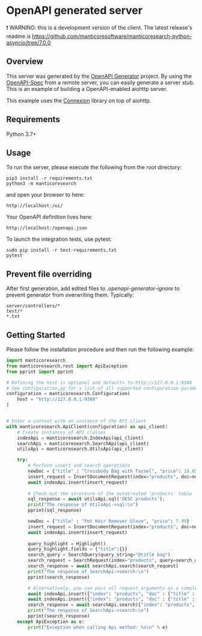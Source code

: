 # OpenAPI generated server

❗ WARNING: this is a development version of the client. The latest release's readme is https://github.com/manticoresoftware/manticoresearch-python-asyncio/tree/7.0.0

## Overview
This server was generated by the [OpenAPI Generator](https://openapi-generator.tech) project. By using the
[OpenAPI-Spec](https://openapis.org) from a remote server, you can easily generate a server stub.  This
is an example of building a OpenAPI-enabled aiohttp server.

This example uses the [Connexion](https://github.com/zalando/connexion) library on top of aiohttp.

## Requirements
Python 3.7+

## Usage
To run the server, please execute the following from the root directory:

```
pip3 install -r requirements.txt
python3 -m manticoresearch
```

and open your browser to here:

```
http://localhost:/ui/
```

Your OpenAPI definition lives here:

```
http://localhost:/openapi.json
```

To launch the integration tests, use pytest:
```
sudo pip install -r test-requirements.txt
pytest
```

## Prevent file overriding

After first generation, add edited files to _.openapi-generator-ignore_ to prevent generator from overwriting them. Typically:
```
server/controllers/*
test/*
*.txt
```

## Getting Started

Please follow the installation procedure and then run the following example:

```python
import manticoresearch
from manticoresearch.rest import ApiException
from pprint import pprint

# Defining the host is optional and defaults to http://127.0.0.1:9308
# See configuration.py for a list of all supported configuration parameters.
configuration = manticoresearch.Configuration(
    host = "http://127.0.0.1:9308"
)


# Enter a context with an instance of the API client
with manticoresearch.ApiClient(configuration) as api_client:
    # Create instances of API classes
    indexApi = manticoresearch.IndexApi(api_client)
    searchApi = manticoresearch.SearchApi(api_client)
    utilsApi = manticoresearch.UtilsApi(api_client)

    try:
        # Perform insert and search operations    
        newDoc = {"title" : "Crossbody Bag with Tassel", "price": 19.85}
        insert_request = InsertDocumentRequest(index="products", doc=newDoc)
        await indexApi.insert(insert_request)
        
        # Check out the structure of the autocreated 'products' table
        sql_response = await utilsApi.sql('DESC products');
        print("The response of UtilsApi->sql:\n")
        pprint(sql_response) 

        newDoc = {"title" : "Pet Hair Remover Glove", "price": 7.99}
        insert_request = InsertDocumentRequest(index="products", doc=newDoc)
        await indexApi.insert(insert_request)
        
        query_highlight = Highlight()
        query_highlight.fields = {"title":{}}
        search_query = SearchQuery(query_string="@title bag")
        search_request = SearchRequest(index="products", query=search_query, highlight=query_highlight)
        search_response = await searchApi.search(search_request)    
        print("The response of SearchApi->search:\n")
        pprint(search_response)

        # Alternatively, you can pass all request arguments as a complex JSON object        
        await indexApi.insert({"index": "products", "doc" : {"title" : "Crossbody Bag with Tassel", "price" : 19.85}})
        await indexApi.insert({"index": "products", "doc" : {"title" : "Pet Hair Remover Glove", "price" : 7.99}})
        search_response = await searchApi.search({"index": "products", "query": {"query_string": "@title bag"}, "highlight":{"fields":{"title":{}}}})
        print("The response of SearchApi->search:\n")
        pprint(search_response)
    except ApiException as e:
        print("Exception when calling Api method: %s\n" % e)
```
